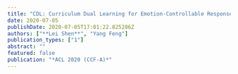 ```yaml
---
title: "CDL: Curriculum Dual Learning for Emotion-Controllable Response Generation"
date: 2020-07-05
publishDate: 2020-07-05T17:01:22.825286Z
authors: ["**Lei Shen**", "Yang Feng"]
publication_types: ["1"]
abstract: ""
featured: false
publication: "*ACL 2020 (CCF-A)*"
---
```


